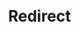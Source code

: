 ﻿---
layout: src/layouts/Redirect.astro
title: Redirect
redirect: https://yamldoc.liuyan.wang/docs/administration/high-availability/load-balancing/configuring-netscaler
pubDate:  2023-01-01
navSearch: false
navSitemap: false
navMenu: false
---
